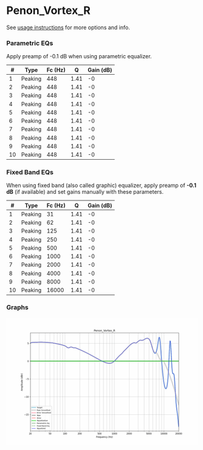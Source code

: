# Penon_Vortex_R
See [usage instructions](https://github.com/jaakkopasanen/AutoEq#usage) for more options and info.

### Parametric EQs
Apply preamp of -0.1 dB when using parametric equalizer.

|   # | Type    |   Fc (Hz) |    Q |   Gain (dB) |
|-----|---------|-----------|------|-------------|
|   1 | Peaking |       448 | 1.41 |          -0 |
|   2 | Peaking |       448 | 1.41 |          -0 |
|   3 | Peaking |       448 | 1.41 |          -0 |
|   4 | Peaking |       448 | 1.41 |          -0 |
|   5 | Peaking |       448 | 1.41 |          -0 |
|   6 | Peaking |       448 | 1.41 |          -0 |
|   7 | Peaking |       448 | 1.41 |          -0 |
|   8 | Peaking |       448 | 1.41 |          -0 |
|   9 | Peaking |       448 | 1.41 |          -0 |
|  10 | Peaking |       448 | 1.41 |          -0 |

### Fixed Band EQs
When using fixed band (also called graphic) equalizer, apply preamp of **-0.1 dB** (if available) and set gains manually with these parameters.

|   # | Type    |   Fc (Hz) |    Q |   Gain (dB) |
|-----|---------|-----------|------|-------------|
|   1 | Peaking |        31 | 1.41 |          -0 |
|   2 | Peaking |        62 | 1.41 |          -0 |
|   3 | Peaking |       125 | 1.41 |          -0 |
|   4 | Peaking |       250 | 1.41 |          -0 |
|   5 | Peaking |       500 | 1.41 |          -0 |
|   6 | Peaking |      1000 | 1.41 |          -0 |
|   7 | Peaking |      2000 | 1.41 |          -0 |
|   8 | Peaking |      4000 | 1.41 |          -0 |
|   9 | Peaking |      8000 | 1.41 |          -0 |
|  10 | Peaking |     16000 | 1.41 |          -0 |

### Graphs
![](./Penon_Vortex_R.png)
